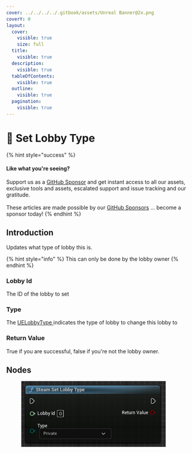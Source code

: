 ```yaml
---
cover: ../../../../.gitbook/assets/Unreal Banner@2x.png
coverY: 0
layout:
  cover:
    visible: true
    size: full
  title:
    visible: true
  description:
    visible: true
  tableOfContents:
    visible: true
  outline:
    visible: true
  pagination:
    visible: true
---
```


# 🔵 Set Lobby Type

{% hint style="success" %}
#### Like what you're seeing?

Support us as a [GitHub Sponsor](../../../../become-a-sponsor/) and get instant access to all our assets, exclusive tools and assets, escalated support and issue tracking and our gratitude.\
\
These articles are made possible by our [GitHub Sponsors](../../../../become-a-sponsor/) ... become a sponsor today!
{% endhint %}

## Introduction

Updates what type of lobby this is.

{% hint style="info" %}
This can only be done by the lobby owner
{% endhint %}

### Lobby Id

The ID of the lobby to set&#x20;

### Type

The [UELobbyType ](../enumerators/uelobbytype.md)indicates the type of lobby to change this lobby to

### Return Value

True if you are successful, false if you're not the lobby owner.

## Nodes

<figure><img src="../../../../.gitbook/assets/image (106).png" alt=""><figcaption></figcaption></figure>
